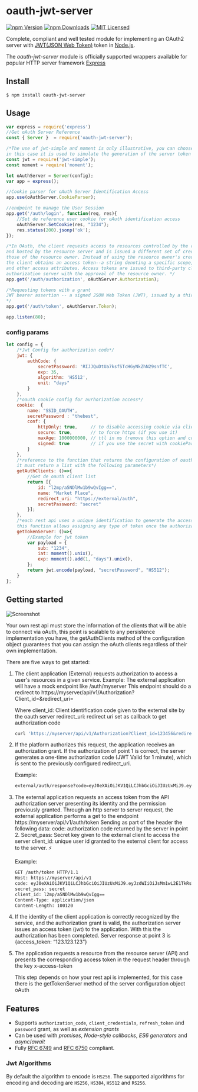 # oauth-jwt-server
[![npm Version][npm-image]][npm-url]
[![npm Downloads][downloads-image]][downloads-url]
[![MIT Licensed][license-image]][license-url]

Complete, compliant and well tested module for implementing an OAuth2 server with [JWT(JSON Web Token)](http://self-issued.info/docs/draft-jones-json-web-token.html) token in [Node.js](https://nodejs.org).

The *oauth-jwt-server* module is officially supported wrappers available for popular HTTP server framework [Express](https://npmjs.org/package/express-oauth-server) 

## Install

    $ npm install oauth-jwt-server

## Usage

```javascript
var express = require('express')
//Get oAuth Server Reference
const { Server }  = require('oauth-jwt-server');

/*The use of jwt-simple and moment is only illustrative, you can choose the method that is most considered pertinent, 
in this case it is used to simulate the generation of the server token (identification of client requests for the rest api)*/
const jwt = require('jwt-simple');
const moment = require('moment');

let oAuthServer = Server(config);
var app = express();

//Cookie parser for oAuth Server Identification Access
app.use(oAuthServer.CookieParser);

//endpoint to manage the User Session
app.get('/auth/login', function(req, res){
    //Set de reference user cookie for oAuth identification access
    oAuthServer.SetCookie(res, "1234");
    res.status(200).jsonp('ok');
});

/*In OAuth, the client requests access to resources controlled by the resource owner 
and hosted by the resource server and is issued a different set of credentials than 
those of the resource owner. Instead of using the resource owner's credentials to access protected resources, 
the client obtains an access token--a string denoting a specific scope, lifetime, 
and other access attributes. Access tokens are issued to third-party clients by an 
authorization server with the approval of the resource owner. */
app.get('/auth/authorization', oAuthServer.Authorization);

/*Requesting tokens with a grant
JWT bearer assertion -- a signed JSON Web Token (JWT), issued by a third-party token service (STS) or issued by the client itself, to obtain an access and / or ID token.
*/
app.get('/auth/token', oAuthServer.Token);

app.listen(80);
```

### config params

```javascript
let config = {
    /*Jwt Config for authorization code*/
    jwt: {
        authCode: {
            secretPassword: 'RIJJQuDtUa7ksfSTcHGyNkZhN29snfTC',
            exp: 35,
            algorithm: 'HS512',
            unit: "days"
        }
    },
    /*oauth cookie config for aurhorization access*/
    cookie:  {
        name: "SSID_OAUTH",
        secretPassword : "thebest",
        conf: {
            httpOnly: true,     // to disable accessing cookie via client side js
            secure: true,       // to force https (if you use it)
            maxAge: 1000000000, // ttl in ms (remove this option and cookie will die when browser is closed)
            signed: true        // if you use the secret with cookieParser
        }
    },
    /*reference to the function that returns the configuration of oauth clients registered in your system, 
    it must return a list with the following parameters*/
    getAuthClients: ()=>{
        //Get de oauth client list
        return [{
            id: "l2mp/a5NDlMw1b9wQvIgg==", 
            name: "Market Place", 
            redirect_uri: "https://external/auth",
            secretPassword: "secret"
        }];
    },
    /*each rest api uses a unique identification to generate the access authorization (jwt), 
    this function allows assigning any type of token once the authorization has been processed*/
    getTokenServer: ()=>{
        //Example for jwt token
        var payload = {
            sub: "1234",
            iat: moment().unix(),
            exp: moment().add(1, "days").unix(),
        };
        return jwt.encode(payload, "secretPassword", "HS512");
    }
};
```

## Getting started

![Screenshot](http://cloudpivot.net/auth.png)

Your own rest api must store the information of the clients that will be able to connect via oAuth, 
this point is scalable to any persistence implementation you have, the getAuthClients method of the configuration object 
guarantees that you can assign the oAuth clients regardless of their own implementation.

There are five ways to get started:

1. The client application (External) requests authorization to access a user's resources in a given service.
    Example:
    The external application will have a mock endpoint like
    /auth/myserver
    This endpoint should do a redirect to https://myserver/api/v1/Authorization?Client_id=&redirect_uri=

    Where
    client_id: Client identification code given to the external site by the oauth server
    redirect_uri: redirect uri set as callback to get authorization code

    ```bash
    curl 'https://myserver/api/v1/Authorization?Client_id=123456&redirect_uri=https://external/endpoint' -i -X GET
    ```

2. If the platform authorizes this request, the application receives an authorization grant.
    If the authorization of point 1 is correct, the server generates a one-time authorization code (JWT Valid for 1 minute), 
    which is sent to the previously configured redirect_uri.

    Example:
    ```bash
    external/auth/response?code=eyJ0eXAiOiJKV1QiLCJhbGciOiJIUzUxMiJ9.eyJzdWIiOnsiaWQiOiJsMm1wL2E1TkRsTXcxYjl3UXYrSWdnPT0iLCJzY2hlbWFJZCI6IjEifSwiaWF0IjoxNTUyNjI1NTIzLCJleHAiOjE1NTI2MjU1ODN9.8HDGPZ4-25WJNkEdz8P7fqW4_z2g9H8MHMFJCILP7PM1nz0sWRo8z8dCYsWKVhsQ7UTtI08ngDfbTkQSbX0qYQ
    ```

3. The external application requests an access token from the API authorization server presenting its identity and the permission previously granted.
    Through an http server to server request, the external application performs a get to the endpoint https://myserver/api/v1/auth/token
    Sending as part of the header the following data:
    code: authorization code returned by the server in point 2.
    Secret_pass: Secret key given to the external client to access the server
    client_id: unique user id granted to the external client for access to the server. ⚡

    Example:
    ```bash
    GET /auth/token HTTP/1.1
    Host: https://myserver/api/v1
    code: eyJ0eXAiOiJKV1QiLCJhbGciOiJIUzUxMiJ9.eyJzdWIiOiJsMm1wL2E1TkRsTXcxYjl3UXZJZ2c9PSIsImlhdCI6MTYzMzEyNjg2NiwiZXhwIjoxNjM2MTUwODY2fQ.LZ0g2_F3icTMRrECp8MUcg9HRsYt_-Li1lsS1hpqr1OsxsZX2nz1R8ZaCPagSWp43pz7uIcxZvhCqfnd85MMEg
    secret_pass: secret
    client_id: l2mp/a5NDlMw1b9wQvIgg==
    Content-Type: application/json
    Content-Length: 100120
    ```

4. If the identity of the client application is correctly recognized by the service, 
    and the authorization grant is valid, the authorization server issues an access token (jwt) 
    to the application. With this the authorization has been completed.
    Server response at point 3 is {access_token: “123.123.123”}

5. The application requests a resource from the resource server (API) and presents the corresponding 
    access token in the request header through the key x-access-token

    This step depends on how your rest api is implemented, for this case there is the getTokenServer 
    method of the server configuration object oAuth


## Features

- Supports `authorization_code`, `client_credentials`, `refresh_token` and `password` grant, as well as *extension grants*
- Can be used with *promises*, *Node-style callbacks*, *ES6 generators* and *async*/*await*
- Fully [RFC 6749](https://tools.ietf.org/html/rfc6749.html) and [RFC 6750](https://tools.ietf.org/html/rfc6750.html) compliant.

### Jwt Algorithms

By default the algorithm to encode is `HS256`.
The supported algorithms for encoding and decoding are `HS256`, `HS384`, `HS512` and `RS256`.


[npm-image]: https://img.shields.io/npm/v/oauth-jwt-server.svg
[npm-url]: https://npmjs.org/package/oauth-jwt-server
[downloads-image]: https://img.shields.io/npm/dm/oauth-jwt-server.svg
[downloads-url]: https://npmjs.org/package/oauth-jwt-server
[license-image]: https://img.shields.io/badge/license-MIT-blue.svg
[license-url]: https://raw.githubusercontent.com/crisstroyer/node-oauth-jwt-server/master/LICENSE